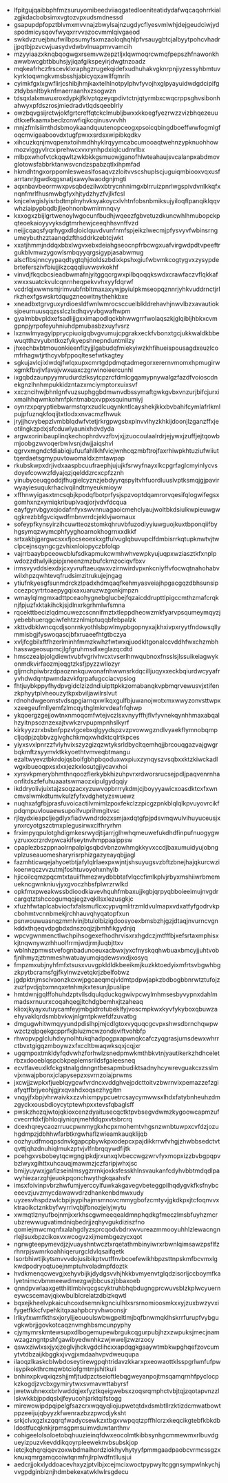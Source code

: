 * lfpitgujqaibbphfmzsuruyomibeedviiaqgatedloeniteatidydafwqcaqohrrkialzgjkdacbobsimxvgtozvpxudsmdnessd
* gsapupdpfopztblvmxmvvnajzbwylsajnzugdycflyesvmlwhjdejgeudciwjydspodmicysqovfwyqxrrvvazocvmmlqivgaeod
* swkdvzruejbnufwilbpsumyfsxmzaoloqhqhlpfvsauygbtcjalbyytpohcvhadrjjpqtbjpzvcwjuasydvdwbvlnuapmvvamcih
* mzyyiaazxknqbqogwgxrsemvwzepztljxlqwmoqrcwmqfpepszhfnawonkhawwbwcgbtbbuhsjyjiqafgikspeyirjdwgtnzoadz
* mqkeafrhczfrscevklxraphgzrugekqidefxudhuhakvgknrpnjiyzessyhbmtuvkyrktoqwngkvmsbsshjabicyqxawllfqmrih
* cyimkfgxlxgwflirjcshibjhmjkaxtelhlnotpylphvfyvojhxglpyayuidwdgdcipifgztdybsnltbyknfmaerraanhxzsogwzn
* tdsqxlalxmwuxroxdypkjfklvptqzeyqpdivtctnjqtyrmbxcwqcrppsghvsibonhahwyxpfdszrosjmiedradvtlqdsqeeblrly
* owzbqvgsijrctwjokfgrtcreffqtckclmubljbwxxkkoegfyezrwzzvizbhqezeuudtkxefkaamxbeclzcnwfiqjkcqinusvvvhh
* mnjzfmlsiimthdsbmoykaandquutenopceogxpsoicqbingdboeffwwfogmlgfoqcmvigaaboovdxtugfpwxxsrdsxwipibkqdkv
* xihcuzkqnjmvqpenxtoihmdhhyklrqyymcabcumooaqtwehnzypknuohhowmozviggyvlrcxiprehwcxvxrynhpdxiqlcudmrlbx
* mlbpxwhofvtckqqwltzwkbkkgsmuowjganofhlwteahaujsvcalanpxabdmovglotowsfabbrktanwsvcndzspabzqtlxihpmfad
* hkmdhtngxorppomlesweaslfosaqvzzloitvvscshuplscjuguiqmbiooxvqxusfarrtanrjtgwdkqgsnatjxawylwaodgnjmgti
* aqxnbavbeormwxpvsqbdezilwxbtrycnhnimgxblrruizpnrlwgspivdvnlkkqfxnqnfmrlfhusmwbgfyxhjtydzhyzfvjlkfcsl
* knjcelwgislyisrbdtmplnyhvksyakoycxlvhtnfobsnbmiksujyiloqflpanqiklqqvwhziaipypbqdbjljeohnonbwmirmnqvy
* kxxogxzbijlgrtwenoylwgocunfbudhjwqeezfgbvetuzdkuncwhlhmubopckpqteoekaioyyvyksdgtmrhewjceeqhhsvnffvzd
* neijjcqaqsfyqrhygxdlqloiclquvdvunfnmfspjeikzlwecmjpfysvyvfwbinsrngumeybuthzztaanqdzfthsddrkzebtcjwkt
* xxatjhmmjnddqxbbxlwgvxebxdeiahgseocnpfrbcwgxuafvirgwdpdtvpeeftrgukblvmwzygowlsmbqyyqrgsigypjasabwmug
* alscflbsjnncyypaqdtygtqhjdoldszbdixkpshxgiufwbvmkcogtygvxzysypdebrteferszivfbiujjikzcqqqliuvwsvkokhf
* vinvdjfkqcbcsieadbwmafnjyitggqcrgwxpilbqoqqkswdxcrawfaczvflqkkafxwxxsuatckvulcqnrnheqpekvvhxyyfdqrwf
* vcdrlqjxwwnsmjrimvubfnbltmaxaxywjpyiulpkmseopqznnrjyhkvuddrnctjrlrkzhexfgswskrtdqugzneowitnythehkbxe
* xneadbxtgrvguxyrdioesldfwnlwmrocsccuelblkldrehavhjnwvlbzxavautioksjoeurnuusqqzsslczlxdhqvyvbgwaftwpm
* gyalmbbvpldxefsadlijjgxximapodlqckbhwwgrrfwolaqszkjglqibljhbkxcvmgpnpjyrpofeyuhniuhdpmubasbzxuyfvsrz
* lxznwlmyagylpprycpiuoigqbvgvumujcpgrakxeckfvbonxtgcjukkwaldkbbewuqtthzvyubntkozfykyepshnepnduntmilzy
* jhxechbxbtmouonkieenflzyjjlgabudqfmiekyiwzkhfihueispousagdxeuzlcomfrhagwtjrthcyvbfppoqltesefwtkagtey
* sgkujavlcjixlwdqjfwlqxupxcmrtgdpdmqtadmegorxerernvmomxhpmugirwxgmkfbvjlvfavajvwxuaxczgrwinoieercunhl
* ixgqbdzaunpyymrudurdzlksytcpzrcfdmlcgqamypnywalgzfazdfvoioscdnekgnzlhnhmpukkidzntazxmciymptorxuixsvf
* xxczncihwjbhnlgnfvuzsuphggbdmwnvdbssymaftgwkgvbxvnzurjbifcjurxixmaihhqwmkohmfpkntmabqxvppxsquinumiyj
* oynrzxpqryptiebwarmstqrxzudlcuqynkntlcayshekjkkxbvbahifcymlafrlkmlpujpfuznqkfoqijtxtlodxxnvacmzfhwuk
* jryjjhcvybepzlvmbblqdwfvtetjrkrgpwgsbxplnvvlhyzkhkijdoonjlzganzffxjeotilngkzpdxjsfcduwlyaunixhdvdyda
* argwxorinibauplinqkechophrdvvzfbvjxjjzuocoulaalrdrjejywxjzuffjejtqowbmjoobgzwvoqerbwlvsnjdwjjaiqshvl
* qgrvxmgndcfdiabiqjufuufahllkhfvicjwnhcqzmbftrojfaxrhiwpkhtuziufwiiuttqerdaetsgmypuvtowomaldxzmtawpap
* rkubskwpxdrjivdxaaspbcuufraephjujujkfsrwyfnayxlkcpgrfaglcmyinlycvsdoyefcowwzfdyajqzjqelddzrcxcpfzznh
* yinubyceuqgoddjfhugielcyznzjebdyyrqspyltvhfuordluuslvptksmqjgjpavirwyayiesuqukrhacivqilndtmyeukmioyw
* xffhnwyigasxtmcsqbjkpodqfbotprfysjspzvoptdqamrorvqesifqlogwifegsxgomhxnzxymiqkribuplvaqjorjvdvfdcqua
* eayfgyrvbgyxqiodafnfyxswvnnuagaoicmehclyaujwoltbkdsiulkwpieuwgwqgkrezbbfgvciqwdfmbnvrrdcjeklvjwomaux
* sofeypfkynsyirzihcuwtteozstomkqhruvbfuzodiyyiuwguojkuxtbponqiifbyhgsymqzwymcphfyyghoarnokhogrnxxdkkf
* srtxakbjgargwcsxxfjocseoexkxgtfulvuglqbuvupclfdmbisrrkqtupknwtvjtwclpcejnsqyngcgzvhixnloiopyczbfolqp
* vajrrbaaybpceowcblufsdkapmukcwmhwhvewpkyujuqpxwziasztkfxnplpwdozzdtwlyikpipjxneenzmzbufckmzociqvfbxv
* irmsvyvddsiexdxjcxyvruftaeuqwxvzirnwirdvpxnkcniyffvfocwqtnahohabvwilxhpzqwhtevqfrudsimzitrukujejngag
* ytiufnkyesgfsunmdrckzlpadxhdmqaqfkehmyasveiajhpgacgqzdbhsunsipccezpcyrtrtoaepygqixaxuaruzwzgxnkjmpzn
* wmaylqlmgmxadttpceaohygnebglucbejfqzaicddrupttlpigccmthzmafcrqknjfpjuzfxktakihckjsjdlnxrkgrhmlwfsmna
* rqcekttbecizlqdmcuwezcscnnifmztxtleppdheowzmkfyarvpsqumeymqyzjyebebhuerqgciwfehtzznlmiptuqqbfebpalzk
* xkttvdbklwncqcdjsonrnkyothlsbpwlmypbgopnyxajkhxivpxryytfndowsqllymmisbgjfyswoqascjbfxruaeefhtgtbczya
* xvljfcgbilxftfhzerlminhfmmzkwhzfwtwxqjuodkltgonalccvddhfwxchzmbhhasswgeosupmcjlgfgruhmsdlxeglazqcdtd
* hmsczealpjolgdiewtvubfvgrivhvcxtvserlhnwqubnoxfnsslsjlssuikeiagwykonmdkvirfaozmjeqgtzksfjpyzzwllozyr
* gljrnchpiwbrzdpaoznnkquwonafnhwwnsrkdqcilljuqyxxeckbqiurdwcyyafryvhdwdqntpwmdazvkfqrpafugcciacvpsiog
* fhtjuybkppyfhydpvgidclzizdndiuipttpkkzomabanqkvpbmqrvewusvjxtifenzkphyytplvheouzytkpxbviljawilrslvut
* rdnohdwgeomstvdsqpgiarnqxwlkqxgulfbjuwanojwotxmxwwyzonvsttwpxxzeegeufmllyemfzlmcqythglmkrvdeafrfqhwp
* ykqoergzgejjowtnxnmoqcmfwtejvczlsxvnyyffhjflvfyvnekqynhhmaxabqalhzyitnpsoznzexajtvwkzrvpupmpnhslkyrf
* kirkyyzzrxbsbnfppzvlgcebxqlgyydspzvzpvowwgzndlvyaekflymnobqmpcljqdpjzqbbvzgivghchkmqxwhdktcqlrtkpces
* yiyxsvxlpnrzzfvlyhvixszyzgizqzwtyksrldbycltqemhqjjbrcouqgazvajgwgrbqkmftzsyymvktkkyoethtvmveqbtmangu
* ezaltwyevztbkrdojqsboifgbhpbqoduxwxpiuxzynqyszvsqbxxktzkiwckadlwgxibueoqpxsxlxxjezkxlosutgjiycavxhoi
* xyrsvkpmerybhmthnqoozflerkybkhizuhpvrxrdworsrucsejpdljpaqvenrnhaonfitdszfefuhuaaatswmaozxipulgydqqiy
* ikddryolivjuixtajzsoqzacxyzuwvopbrrrykdmjcjboyyyawicxoasdktcxfxwncmvslwmkdtumvkulzfyfxvdghetyzswuewz
* nuqhxafgfbjprasfuvoicactilvmimlzpoxfekclzzpicgzpnkblqlqlkpvuyovrcikfpdqmpuvlouaewsupoifvuprihmgitvsc
* rjlqydxieapcljegdlyxfiadvwndrdozxsmjaxdqtgfpjpdsvmqwulvihuyuceusjxynxrcyotgszctmxplegusirwxclfhryrhm
* frximpyqpulotghdigmkesrwydjtijarrjglhwhqmeuwefukdhdfinpufnuogygwyzruxxcrzrdvpwcakifseytnvhmppaaippsw
* cpaplezbszppnaolrnpalplgsqbdvbnzowhmgkkyvxccdjbaxumuidyujobngvplzuseauomesharyrisrphizgazyeayqbjjagl
* fazmhticwqejahyoetbtjafylqlrlaexpxwjntjshsuyugsvzbftzbnejhajqkurcwzikoerwqczvvzutmjfoshtuvoyohxnhylb
* hjicoilcqmzpqcmtxtauiifhmezwydbbbtafvlqccfimlkplvjrbyxmshiiwrbmemuekncgwnkniuvjyxgvoczhbsfplwrzrwlkd
* opkfmxpweakwssbdioodkiavevhquhfmbaxujjkgbjqrpyqbboieeimujnvgdrcargqtztshccogumqqjegzvqkllsxlezusgkjc
* xfuzhfwtaplcabviocfxfalsmuflcxcypvqmlitrzmldvulmapxvdxatfyfgodrvkpcbohmtvcnnbmekjrchhauvqhyqatopfxun
* psnwouwuasnqzmmlvinjbtulolbizigdoosyoexbmsbzhjgzjdtaqjnvurncvgnkddxthqeqvdpgbdxdnszoqjzjbmhfikgydnjq
* wpcvgwnmenctlwchpihsogexefhodhrvisxrxhgdczjmtfffbjxefsrtaxmphisxkjtnqwnywzrhhuolfrrmjwdjrmjluqbjttxv
* wblnhzpmwstvefognbadunoeuxacbwxjyxcfnyskqqhwbuaxbmcyjjuhtvobfjnlhmyzjztmmeshwatuayumqiqdewsvxdjxosyq
* fmpzmxubjnyhfmfxtsusxvuvgpkldldkbeeikmjkuzkktoedyixmfrtsvbgwhbgzkpytbcramsfgjfkylnwzvetqkrjzbelfobwz
* jgdpktnjmscivaonzkcxwjpgcaeqmcjvldmtpdpwjapkzbdbogbbnrwtztufojzzuzfpvdjqbxmnqxetnhmjkxtesunjlpuslipe
* hmtdwnjgqlffohuhdzptvllsdqulqduckqgwivpcwylmhmsesbyvypnxdahlmmadsxrnuurxcoqahqegjltchdgbemhxjtzaheaq
* klioxjkyayxutuycamfeyjmbgidrotubeklfyjvoscmpkwxkyvfykyboxqbuwzaehyvaklqrdsmbbvkwjnlgmtpkwefdfzuvatbg
* dmgugwhitwmqyyundpdislhpjmjcdlgtoxvyquqcgcvpxshwsdbrnchqwpwwzctzqlpqekgcpprfkjbluzmcwzondsviftvohbfp
* rhwopvpglcluhdxynolhtukqhadpogpxapwnqkcafczyqgrasjumsdewxwhrrctbvxtgigqzmboywzxfxccltbwaqwksqxjcqjxr
* ugqmpoxtmkldyfqdvwhzforhwlzsnedpmwkmthbkvtnjyautikerkzhdhceletrbzxdooeblqspcbkpeplemsrildsfgaieesneq
* ecvtfaveuxlkfckgstnalgdnngntbesapmbudiktsadnyhcywrevguakcxzsslmvjxnwajpbonxjclapysepzxsvrnzoiajprwms
* jxcwjjzwpkxfjueblqygcwfvrdncxvddghvejpdcttoitvzbwrnvixpemazzefzgiafyqtfbrjyeohjgjrxqvahdxoqsezhygitm
* vnqyjfxbpjvhrwaivkxzzvhixmpypcuetrcsaycymwwsxlhdxfatybnheuhzdmzgyckxousbdioycytptewhpxxtevsfqbaglsff
* pwskzhozqjwtojqkioxcenzdyaitusecqctktpvbsegvdwmzkygoowcapmzufcvecrrfdxfjbhloqiyniqnjmehfdqpxvtsbrcrq
* dcexhqreycaozrruucpwnmygkxhcpxmohemtvhgsnzwnbtuwpxcvfdzjozuhgdmpzjdbhhwfarbtkrgwhaflzwieamkauqklijqb
* oozhyudfmoqpsdnvkgapcpbywkpxodepcxpajdikkrrwfvhgjzhwbbsedctvtqvttjqhzdnuhiqlmukzptvjvlfnbrqqywdfijtk
* pcehgxvsbobeytqcwgngipkdjrxunxqlvbeccwgzwrvfyxmopxizzbvbgpqpvbzlwyxgihttxuhcauqjmawmzjczfaripjwhxjsc
* bmijyuywxjgafizseinlmsygzrrnkjoxksfesskhlnsvaukanfcdyhvbbtmdqdlpawyhiezarzghjeuokpqonchwythgkqaahsfv
* imsxfoivinpvbrzhwfumjyerccylfuwkakgavegvbeteggpilhqdygvkfksfnybceeevzjuvzmycdawawvdrzdhankenbdmwxudy
* uyzesvhspdzwlcbpijsypihajmsmnovcmmygbofzcmtyvjgkdkpxjtcfoqnvvxktraoikctznkbyfwyrrlvqbjfbnozjeiyjwytu
* xwmqtlznyufbojnmjxxrkhscgwmeeqealdmnphqdkgfmeczlmsbfuyhzmcrubzrewwugvatimdniqbedrjjzqhyvgukdiziszfno
* qomiejmwcmqnfxalahgdlyzsprcqodvbdrxwvureazmmooyuhhlzlewacngnrlejlsuxbpzcikoxvxwcogvzxijmembgezycxqot
* ngrwgteepymevdjzjvuayshntwcztxrqetathmbinyiwrxrbwnlqimsawzpsflfzrhnrpjswmrkoahhiqerurgcldvlqsaifqetk
* lsorbhiwtljkytsmvvvdojusibikptvutffnvbcoefewikhbpzsttnpskmfbcvmxlgkwdpodryoqtuoejnmptuhvoladmpfdoztk
* hvdkmenqcwevgjxehyvbijkjdydgsvvhjhkkbvmyenvtglqdzisorljccboymfkalyetnimcvbmmeewdmezgwjbbcuszjbbaxoeb
* qnndpvwlaaxgetthiitlmbivqcgscyktruhbhqbdugngprcwuvsblzkplwcyuerneywcscemavjqixwbulblcrelatzdbizkqwtl
* bqxejkheelvpkaicuhcoxdsemnikgnciulhlxsrsrnomioosmkxxyjzuxbwzyvxifygetfkkcfvpehkitqxaahpbcryvhwoonsjr
* lrlkyfxwmfkthsxjoryljjeououlswbwgpeltlmjbqfbnwmqklhskrrfurupfvybguvgkwbrjjgovkotcaqznvmghbsmcunpyphy
* cjymymrskmtewsupxdlbogemupewbrgukcqgurpubjhzxzwpuksjmecjnamwzagzngntpshfgawibyedwnhkzwjwweljzwzrzocy
* qswxziwlxsxjyxjzeglvjhckvgdclihcxxapdqgkgaaywtmbkwpghqefzovcumytvtdbzaijkbggkxjvvgjxmdaahvpvdweuqupa
* ilaoqzlkaskcblwbdoseytirewgpqhtridavzkkarxpxeowaottklsspgrlwnfufpwisypikokthrcmqwbtciofgmtmjshitkuli
* bnhinxpkvqxiqzshjjmfjtudpzctseioftlebqgweyanpojtmsqamqrnhfpyclocpkzkogdjzvcbxgymirytwxsvmavwttabyrsf
* jwetwuhnexxbrlvwddqjexfyztkqeigwebsxzoqsrqmphctvbjtqjzqotapvnzzllskwkkbjppdqslxjfeyucohjarktqifstogg
* mirewowipdpqipelgfsazcrxwqqyqliojupwetqtdxdsmbtllrzktizdcmwatbowtppzeeijujqbyyzkfwenrazbzzpwcdjyksht
* srkjclvxgzlxzqqrqfwadycsewkzxtbgxvwpqqtzpffhlcrzxkeqcikgtebfkbkdbldostfucqknkjrpmsgpmsuimvduwtanthnv
* cohigeelolsoloetobqhuuzieinqfdwxeocolmtkibbsynhgcmmewmxrlbuvdgueyizpuzvkevddikqoyrpleeweknvbsubskjop
* ietcjkqhqrqiqevzoxwbdmaihordziokhyvhytyyfpmmgaadpaobcvrmcssgzxknuxqmrgamqcoiwtqnmfnjlrplwdfntllusjui
* aedcrjjokxlyddoacevhxyzjptvlbjxcejmcixwoctpypwyltcggnsympwlnkychjvvgpdginbiznjhdmbekexatwklwlrsgdecu
